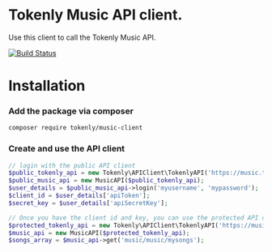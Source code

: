 # Tokenly Music API client.

Use this client to call the Tokenly Music API.

[![Build Status](https://travis-ci.org/tokenly/music-api-client.svg?branch=master)](https://travis-ci.org/tokenly/music-api-client.svg)


# Installation

### Add the package via composer

```bash
composer require tokenly/music-client
```


### Create and use the API client

```php
// login with the public API client
$public_tokenly_api = new Tokenly\APIClient\TokenlyAPI('https://music.tokenly.com/api/v1', new Tokenly\HmacAuth\Generator(), 'MY_CLIENT_ID', 'MY_CLIENT_SECRET');
$public_music_api = new MusicAPI($public_tokenly_api);
$user_details = $public_music_api->login('myusername', 'mypassword');
$client_id = $user_details['apiToken'];
$secret_key = $user_details['apiSecretKey'];

// Once you have the client id and key, you can use the protected API client to call protected methods
$protected_tokenly_api = new Tokenly\APIClient\TokenlyAPI('https://music.tokenly.com/api/v1', new Tokenly\HmacAuth\Generator(), $client_id, $secret_key);
$music_api = new MusicAPI($protected_tokenly_api);
$songs_array = $music_api->get('music/music/mysongs');
```
